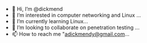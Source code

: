 - 👋 Hi, I’m @dickmend
- 👀 I’m interested in computer networking and Linux ...
- 🌱 I’m currently learning Linux...
- 💞️ I’m looking to collaborate on penetration testing ...
- 📫 How to reach me "adickmendy@gmail.com...

<!---
dickmend/dickmend is a ✨ special ✨ repository because its `README.md` (this file) appears on your GitHub profile.
You can click the Preview link to take a look at your changes.
--->
